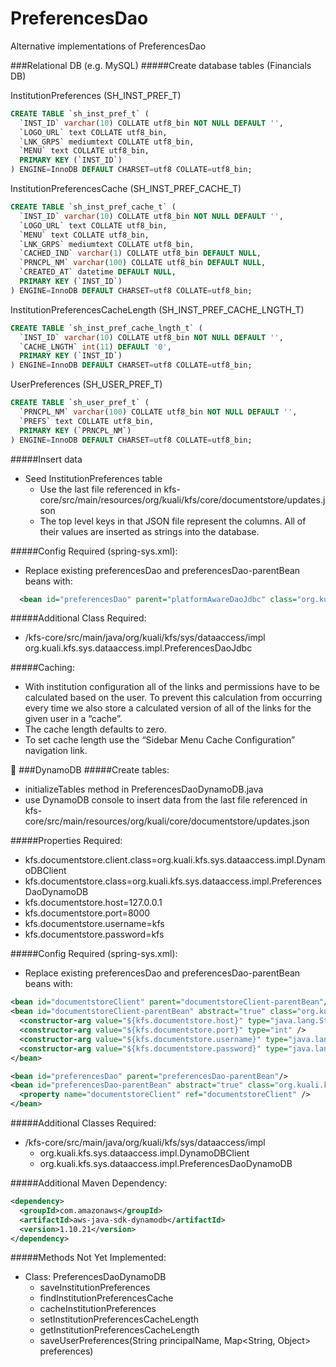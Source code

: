 # PreferencesDao
Alternative implementations of PreferencesDao

###Relational DB (e.g. MySQL)
#####Create database tables (Financials DB)

InstitutionPreferences (SH_INST_PREF_T)
```sql
CREATE TABLE `sh_inst_pref_t` (
  `INST_ID` varchar(10) COLLATE utf8_bin NOT NULL DEFAULT '',
  `LOGO_URL` text COLLATE utf8_bin,
  `LNK_GRPS` mediumtext COLLATE utf8_bin,
  `MENU` text COLLATE utf8_bin,
  PRIMARY KEY (`INST_ID`)
) ENGINE=InnoDB DEFAULT CHARSET=utf8 COLLATE=utf8_bin;
```
InstitutionPreferencesCache (SH_INST_PREF_CACHE_T)
```sql
CREATE TABLE `sh_inst_pref_cache_t` (
  `INST_ID` varchar(10) COLLATE utf8_bin NOT NULL DEFAULT '',
  `LOGO_URL` text COLLATE utf8_bin,
  `MENU` text COLLATE utf8_bin,
  `LNK_GRPS` mediumtext COLLATE utf8_bin,
  `CACHED_IND` varchar(1) COLLATE utf8_bin DEFAULT NULL,
  `PRNCPL_NM` varchar(100) COLLATE utf8_bin DEFAULT NULL,
  `CREATED_AT` datetime DEFAULT NULL,
  PRIMARY KEY (`INST_ID`)
) ENGINE=InnoDB DEFAULT CHARSET=utf8 COLLATE=utf8_bin;
```
InstitutionPreferencesCacheLength (SH_INST_PREF_CACHE_LNGTH_T)
```sql
CREATE TABLE `sh_inst_pref_cache_lngth_t` (
  `INST_ID` varchar(10) COLLATE utf8_bin NOT NULL DEFAULT '',
  `CACHE_LNGTH` int(11) DEFAULT '0',
  PRIMARY KEY (`INST_ID`)
) ENGINE=InnoDB DEFAULT CHARSET=utf8 COLLATE=utf8_bin;
```
UserPreferences (SH_USER_PREF_T)
```sql
CREATE TABLE `sh_user_pref_t` (
  `PRNCPL_NM` varchar(100) COLLATE utf8_bin NOT NULL DEFAULT '',
  `PREFS` text COLLATE utf8_bin,
  PRIMARY KEY (`PRNCPL_NM`)
) ENGINE=InnoDB DEFAULT CHARSET=utf8 COLLATE=utf8_bin;
```
#####Insert data
- Seed InstitutionPreferences table
  - Use the last file referenced in kfs-core/src/main/resources/org/kuali/kfs/core/documentstore/updates.json
  - The top level keys in that JSON file represent the columns. All of their values are inserted as strings into the database.

#####Config Required (spring-sys.xml):
- Replace existing preferencesDao and preferencesDao-parentBean beans with:

```xml
  <bean id="preferencesDao" parent="platformAwareDaoJdbc" class="org.kuali.kfs.sys.dataaccess.impl.PreferencesDaoJdbc"></bean>
  ```

#####Additional Class Required:
- /kfs-core/src/main/java/org/kuali/kfs/sys/dataaccess/impl
org.kuali.kfs.sys.dataaccess.impl.PreferencesDaoJdbc

#####Caching:
- With institution configuration all of the links and permissions have to be calculated based on the user. To prevent this calculation from occurring every time we also store a calculated version of all of the links for the given user in a “cache”.
- The cache length defaults to zero.
- To set cache length use the “Sidebar Menu Cache Configuration” navigation link.


###DynamoDB
#####Create tables:
- initializeTables method in PreferencesDaoDynamoDB.java
- use DynamoDB console to insert data from the last file referenced in kfs-core/src/main/resources/org/kuali/core/documentstore/updates.json

#####Properties Required:
- kfs.documentstore.client.class=org.kuali.kfs.sys.dataaccess.impl.DynamoDBClient
- kfs.documentstore.class=org.kuali.kfs.sys.dataaccess.impl.PreferencesDaoDynamoDB
- kfs.documentstore.host=127.0.0.1
- kfs.documentstore.port=8000
- kfs.documentstore.username=kfs
- kfs.documentstore.password=kfs

#####Config Required (spring-sys.xml):
- Replace existing preferencesDao and preferencesDao-parentBean beans with:
```xml
<bean id="documentstoreClient" parent="documentstoreClient-parentBean"/>
<bean id="documentstoreClient-parentBean" abstract="true" class="org.kuali.kfs.sys.dataaccess.impl.DynamoDBClient">
  <constructor-arg value="${kfs.documentstore.host}" type="java.lang.String" />
  <constructor-arg value="${kfs.documentstore.port}" type="int" />
  <constructor-arg value="${kfs.documentstore.username}" type="java.lang.String" />
  <constructor-arg value="${kfs.documentstore.password}" type="java.lang.String" />
</bean>

<bean id="preferencesDao" parent="preferencesDao-parentBean"/>
<bean id="preferencesDao-parentBean" abstract="true" class="org.kuali.kfs.sys.dataaccess.impl.PreferencesDaoDynamoDB">
  <property name="documentstoreClient" ref="documentstoreClient" />
</bean>
```

#####Additional Classes Required:
- /kfs-core/src/main/java/org/kuali/kfs/sys/dataaccess/impl
  - org.kuali.kfs.sys.dataaccess.impl.DynamoDBClient
  - org.kuali.kfs.sys.dataaccess.impl.PreferencesDaoDynamoDB

#####Additional Maven Dependency:
```xml
<dependency>
  <groupId>com.amazonaws</groupId>
  <artifactId>aws-java-sdk-dynamodb</artifactId>
  <version>1.10.21</version>
</dependency>
```

#####Methods Not Yet Implemented:
- Class: PreferencesDaoDynamoDB
  - saveInstitutionPreferences
  - findInstitutionPreferencesCache
  - cacheInstitutionPreferences
  - setInstitutionPreferencesCacheLength
  - getInstitutionPreferencesCacheLength
  - saveUserPreferences(String principalName, Map<String, Object> preferences)
